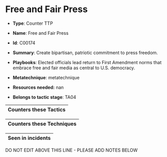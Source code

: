 # Free and Fair Press

* **Type**: Counter TTP

* **Name**: Free and Fair Press

* **Id**: C00174

* **Summary**: Create bipartisan, patriotic commitment to press freedom. 

* **Playbooks**: Elected officials lead return to First Amendment norms that embrace free and fair media as central to U.S. democracy.

* **Metatechnique**: metatechnique

* **Resources needed:** nan

* **Belongs to tactic stage**: TA04


| Counters these Tactics |
| ---------------------- |



| Counters these Techniques |
| ------------------------- |



| Seen in incidents |
| ----------------- |


DO NOT EDIT ABOVE THIS LINE - PLEASE ADD NOTES BELOW